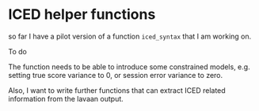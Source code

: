 # ICED helper functions

so far I have a pilot version of a function `iced_syntax` that I am working on.


To do

The function needs to be able to introduce some constrained models, e.g. setting true score variance to 0, or session error variance to zero. 

Also, I want to write further functions that can extract ICED related information from the lavaan output.
